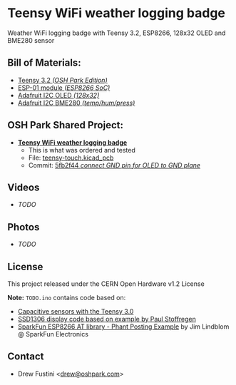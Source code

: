 # Teensy WiFi weather logging badge
Weather WiFi logging badge with Teensy 3.2, ESP8266, 128x32 OLED and BME280 sensor

## Bill of Materials:
* [Teensy 3.2 _(OSH Park Edition)_](https://oshpark.com/teensy)
* [ESP-01 module _(ESP8266 SoC)_](https://www.amazon.com/Diymall%C2%AE-Esp8266-Serial-Wireless-Transceiver/dp/B00O34AGSU)
* [Adafruit I2C OLED _(128x32)_](https://www.adafruit.com/product/931)
* [Adafruit I2C BME280 _(temp/hum/press)_](https://www.adafruit.com/product/2652)

## OSH Park Shared Project:
* **[Teensy WiFi weather logging badge](https://oshpark.com/projects/aCAtXvMP)**
   * This is what was ordered and tested
   * File: [teensy-touch.kicad_pcb](https://github.com/pdp7/teensy-touch/blob/5fb2f44a5e37c01898689bddd4195240e6bf3efe/hardware/teensy-touch.kicad_pcb)
   * Commit: [5fb2f44 *connect GND pin for OLED to GND plane*
](https://github.com/pdp7/teensy-touch/commit/5fb2f44a5e37c01898689bddd4195240e6bf3efe)

## Videos
* _TODO_

## Photos
* _TODO_

## License
This project released under the CERN Open Hardware v1.2 License

**Note:** `TODO.ino` contains code based on:

* [Capacitive sensors with the Teensy 3.0](http://njhurst.com/blog/01356576041)
* [SSD1306 display code based on example by Paul Stoffregen](https://www.pjrc.com/teensy/td_libs_SSD1306.html)
* [SparkFun ESP8266 AT library - Phant Posting Example](https://github.com/sparkfun/SparkFun_ESP8266_AT_Arduino_Library) by Jim Lindblom @ SparkFun Electronics

## Contact
* Drew Fustini &lt;drew@oshpark.com&gt;

